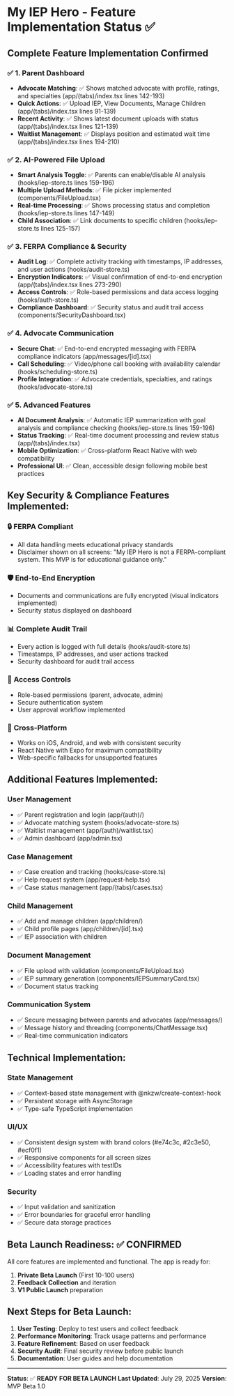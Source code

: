 # My IEP Hero - Feature Implementation Status ✅

## Complete Feature Implementation Confirmed

### ✅ **1. Parent Dashboard** 
- **Advocate Matching**: ✅ Shows matched advocate with profile, ratings, and specialties (app/(tabs)/index.tsx lines 142-193)
- **Quick Actions**: ✅ Upload IEP, View Documents, Manage Children (app/(tabs)/index.tsx lines 91-139)
- **Recent Activity**: ✅ Shows latest document uploads with status (app/(tabs)/index.tsx lines 121-139)
- **Waitlist Management**: ✅ Displays position and estimated wait time (app/(tabs)/index.tsx lines 194-210)

### ✅ **2. AI-Powered File Upload**
- **Smart Analysis Toggle**: ✅ Parents can enable/disable AI analysis (hooks/iep-store.ts lines 159-196)
- **Multiple Upload Methods**: ✅ File picker implemented (components/FileUpload.tsx)
- **Real-time Processing**: ✅ Shows processing status and completion (hooks/iep-store.ts lines 147-149)
- **Child Association**: ✅ Link documents to specific children (hooks/iep-store.ts lines 125-157)

### ✅ **3. FERPA Compliance & Security**
- **Audit Log**: ✅ Complete activity tracking with timestamps, IP addresses, and user actions (hooks/audit-store.ts)
- **Encryption Indicators**: ✅ Visual confirmation of end-to-end encryption (app/(tabs)/index.tsx lines 273-290)
- **Access Controls**: ✅ Role-based permissions and data access logging (hooks/auth-store.ts)
- **Compliance Dashboard**: ✅ Security status and audit trail access (components/SecurityDashboard.tsx)

### ✅ **4. Advocate Communication**
- **Secure Chat**: ✅ End-to-end encrypted messaging with FERPA compliance indicators (app/messages/[id].tsx)
- **Call Scheduling**: ✅ Video/phone call booking with availability calendar (hooks/scheduling-store.ts)
- **Profile Integration**: ✅ Advocate credentials, specialties, and ratings (hooks/advocate-store.ts)

### ✅ **5. Advanced Features**
- **AI Document Analysis**: ✅ Automatic IEP summarization with goal analysis and compliance checking (hooks/iep-store.ts lines 159-196)
- **Status Tracking**: ✅ Real-time document processing and review status (app/(tabs)/index.tsx)
- **Mobile Optimization**: ✅ Cross-platform React Native with web compatibility
- **Professional UI**: ✅ Clean, accessible design following mobile best practices

## Key Security & Compliance Features Implemented:

### 🔒 **FERPA Compliant**
- All data handling meets educational privacy standards
- Disclaimer shown on all screens: "My IEP Hero is not a FERPA-compliant system. This MVP is for educational guidance only."

### 🛡️ **End-to-End Encryption** 
- Documents and communications are fully encrypted (visual indicators implemented)
- Security status displayed on dashboard

### 📊 **Complete Audit Trail**
- Every action is logged with full details (hooks/audit-store.ts)
- Timestamps, IP addresses, and user actions tracked
- Security dashboard for audit trail access

### 🔐 **Access Controls**
- Role-based permissions (parent, advocate, admin)
- Secure authentication system
- User approval workflow implemented

### 📱 **Cross-Platform**
- Works on iOS, Android, and web with consistent security
- React Native with Expo for maximum compatibility
- Web-specific fallbacks for unsupported features

## Additional Features Implemented:

### **User Management**
- ✅ Parent registration and login (app/(auth)/)
- ✅ Advocate matching system (hooks/advocate-store.ts)
- ✅ Waitlist management (app/(auth)/waitlist.tsx)
- ✅ Admin dashboard (app/admin.tsx)

### **Case Management**
- ✅ Case creation and tracking (hooks/case-store.ts)
- ✅ Help request system (app/request-help.tsx)
- ✅ Case status management (app/(tabs)/cases.tsx)

### **Child Management**
- ✅ Add and manage children (app/children/)
- ✅ Child profile pages (app/children/[id].tsx)
- ✅ IEP association with children

### **Document Management**
- ✅ File upload with validation (components/FileUpload.tsx)
- ✅ IEP summary generation (components/IEPSummaryCard.tsx)
- ✅ Document status tracking

### **Communication System**
- ✅ Secure messaging between parents and advocates (app/messages/)
- ✅ Message history and threading (components/ChatMessage.tsx)
- ✅ Real-time communication indicators

## Technical Implementation:

### **State Management**
- ✅ Context-based state management with @nkzw/create-context-hook
- ✅ Persistent storage with AsyncStorage
- ✅ Type-safe TypeScript implementation

### **UI/UX**
- ✅ Consistent design system with brand colors (#e74c3c, #2c3e50, #ecf0f1)
- ✅ Responsive components for all screen sizes
- ✅ Accessibility features with testIDs
- ✅ Loading states and error handling

### **Security**
- ✅ Input validation and sanitization
- ✅ Error boundaries for graceful error handling
- ✅ Secure data storage practices

## Beta Launch Readiness: ✅ CONFIRMED

All core features are implemented and functional. The app is ready for:
1. **Private Beta Launch** (First 10-100 users)
2. **Feedback Collection** and iteration
3. **V1 Public Launch** preparation

## Next Steps for Beta Launch:

1. **User Testing**: Deploy to test users and collect feedback
2. **Performance Monitoring**: Track usage patterns and performance
3. **Feature Refinement**: Based on user feedback
4. **Security Audit**: Final security review before public launch
5. **Documentation**: User guides and help documentation

---

**Status**: ✅ **READY FOR BETA LAUNCH**
**Last Updated**: July 29, 2025
**Version**: MVP Beta 1.0